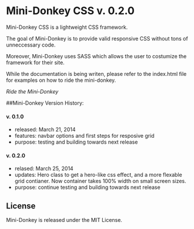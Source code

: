 # Mini-Donkey CSS v. 0.2.0

Mini-Donkey CSS is a lightweight CSS framework. 

The goal of Mini-Donkey is to provide valid responsive CSS without tons of unneccessary code.

Moreover, Mini-Donkey uses SASS which allows the user to costumize the framework for their site.

While the documentation is being writen, please refer to the index.html file for examples on how to ride the mini-donkey. 

*Ride the Mini-Donkey*

##Mini-Donkey Version History:

#### v. 0.1.0 
* released: March 21, 2014
* features: navbar options and first steps for resposive grid
* purpose:  testing and building towards next release 

#### v. 0.2.0
* relased: March 25, 2014
* updates: Hero class to get a hero-like css effect, and a more flexable grid contianer. Now container takes 100% width on small screen sizes.
* purpose: continue testing and building towards next release 

## License
Mini-Donkey is released under the MIT License.